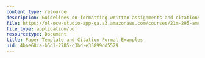 ```yaml
---
content_type: resource
description: Guidelines on formatting written assignments and citations.
file: https://ol-ocw-studio-app-qa.s3.amazonaws.com/courses/21m-295-american-popular-music-fall-2014/4bae68cab5d12785c3bde33899dd5529_MIT21M_295F14_PaprTemplat.pdf
file_type: application/pdf
resourcetype: Document
title: Paper Template and Citation Format Examples
uid: 4bae68ca-b5d1-2785-c3bd-e33899dd5529
---
```

